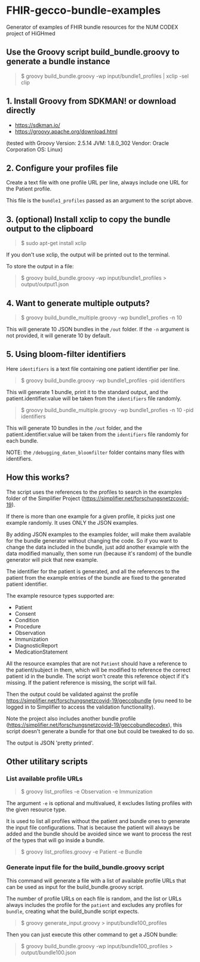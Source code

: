 # FHIR-gecco-bundle-examples

Generator of examples of FHIR bundle resources for the NUM CODEX project of HiGHmed

## Use the Groovy script build_bundle.groovy to generate a bundle instance

> $ groovy build_bundle.groovy -wp input/bundle1_profiles | xclip -sel clip

## 1. Install Groovy from SDKMAN! or download directly

- https://sdkman.io/
- https://groovy.apache.org/download.html

(tested with Groovy Version: 2.5.14 JVM: 1.8.0_302 Vendor: Oracle Corporation OS: Linux)

## 2. Configure your profiles file

Create a text file with one profile URL per line, always include one URL for the Patient profile.

This file is the `bundle1_profiles` passed as an argument to the script above.

## 3. (optional) Install xclip to copy the bundle output to the clipboard

> $ sudo apt-get install xclip

If you don't use xclip, the output will be printed out to the terminal.

To store the output in a file:

> $ groovy build_bundle.groovy -wp input/bundle1_profiles > output/output1.json

## 4. Want to generate multiple outputs?

> $ groovy build_bundle_multiple.groovy -wp bundle1_profies -n 10

This will generate 10 JSON bundles in the `/out` folder. If the `-n` argument is not provided, it will generate 10 by default.

## 5. Using bloom-filter identifiers

Here `identifiers` is a text file containing one patient identifier per line.

> $ groovy build_bundle.groovy -wp bundle1_profiles -pid identifiers

This will generate 1 bundle, print it to the standard output, and the patient.identifier.value will be taken from the `identifiers` file randomly.

> $ groovy build_bundle_multiple.groovy -wp bundle1_profies -n 10 -pid identifiers

This will generate 10 bundles in the `/out` folder, and the patient.identifier.value will be taken from the `identifiers` file randomly for each bundle.

NOTE: the `/debugging_daten_bloomfilter` folder contains many files with identifiers.

## How this works?

The script uses the references to the profiles to search in the examples folder of the Simplifier Project (https://simplifier.net/forschungsnetzcovid-19).

If there is more than one example for a given profile, it picks just one example randomly. It uses ONLY the JSON examples.

By adding JSON examples to the examples folder, will make them available for the bundle generator without changing the code. So if you want to change the data included in the bundle, just add another example with the data modified manually, then some run (because it's random) of the bundle generator will pick that new example.

The identifier for the patient is generated, and all the references to the patient from the example entries of the bundle are fixed to the generated patient identifier.

The example resource types supported are:

- Patient
- Consent
- Condition
- Procedure
- Observation
- Immunization
- DiagnosticReport
- MedicationStatement

All the resource examples that are not `Patient` should have a reference to the patient/subject in them, which will be modified to reference the correct patient id in the bundle. The script won't create this reference object if it's missing. If the patient reference is missing, the script will fail.

Then the output could be validated against the profile https://simplifier.net/forschungsnetzcovid-19/geccobundle (you need to be logged in to Simplifier to access the validation functionality).

Note the project also includes another bundle profile (https://simplifier.net/forschungsnetzcovid-19/geccobundlecodex), this script doesn't generate a bundle for that one but could be tweaked to do so.

The output is JSON 'pretty printed'.


## Other utilitary scripts

### List available profile URLs

> $ groovy list_profiles -e Observation -e Immunization

The argument `-e` is optional and multivalued, it excludes listing profiles with the given resource type.

It is used to list all profiles without the patient and bundle ones to generate the input file configurations. That is because the patient will always be added and the bundle should be avoided since we want to process the rest of the types that will go inside a bundle.

> $ groovy list_profiles.groovy -e Patient -e Bundle


### Generate input file for the build_bundle.groovy script

This command will generate a file with a list of available profile URLs that can be used as input for the build_bundle.groovy script.

The number of profile URLs on each file is random, and the list or URLs always includes the profile for the `patient` and excludes any profiles for `bundle`, creating what the build_bundle script expects.

> $ groovy generate_input.groovy > input/bundle100_profiles

Then you can just execute this other command to get a JSON bundle:

> $ groovy build_bundle.groovy -wp input/bundle100_profiles > output/bundle100.json